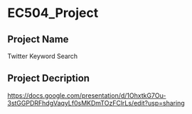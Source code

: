 # EC504_Project
 
## Project Name
Twitter Keyword Search

## Project Decription
https://docs.google.com/presentation/d/1OhxtkG7Ou-3stGGPDRFhdgVaqyLf0sMKDmTOzFClrLs/edit?usp=sharing